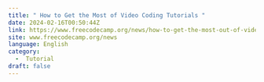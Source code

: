 ```yaml
---
title: " How to Get the Most of Video Coding Tutorials "
date: 2024-02-16T00:50:44Z
link: https://www.freecodecamp.org/news/how-to-get-the-most-out-of-video-coding-tutorials/?utm_medium=RSS&utm_source=news.12bit.vn
site: www.freecodecamp.org/news
language: English
category:
  -  Tutorial 
draft: false
---
```

